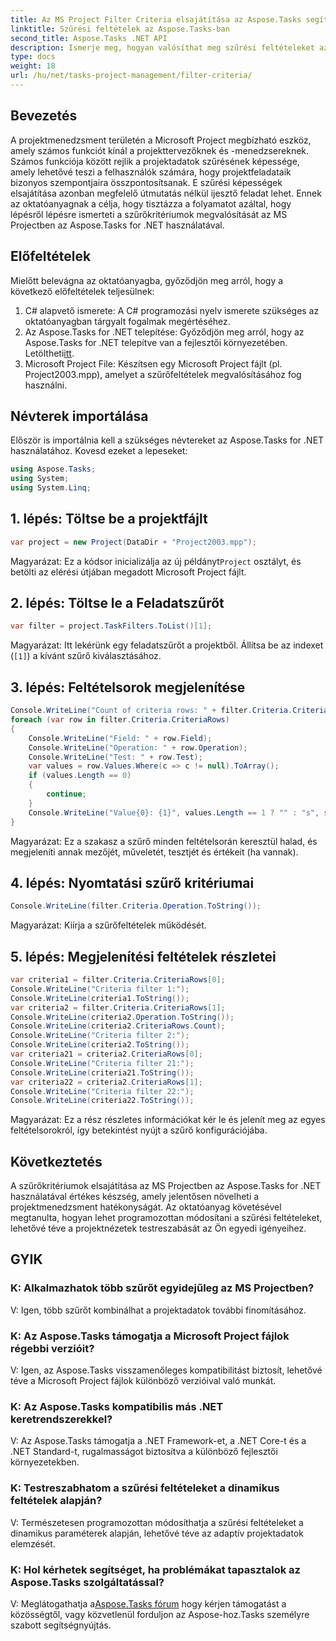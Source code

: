 ```yaml
---
title: Az MS Project Filter Criteria elsajátítása az Aspose.Tasks segítségével
linktitle: Szűrési feltételek az Aspose.Tasks-ban
second_title: Aspose.Tasks .NET API
description: Ismerje meg, hogyan valósíthat meg szűrési feltételeket az MS Projectben az Aspose.Tasks for .NET használatával. Növelje a projektmenedzsment hatékonyságát célzott adatelemzéssel.
type: docs
weight: 18
url: /hu/net/tasks-project-management/filter-criteria/
---
```

## Bevezetés
A projektmenedzsment területén a Microsoft Project megbízható eszköz, amely számos funkciót kínál a projekttervezőknek és -menedzsereknek. Számos funkciója között rejlik a projektadatok szűrésének képessége, amely lehetővé teszi a felhasználók számára, hogy projektfeladataik bizonyos szempontjaira összpontosítsanak. E szűrési képességek elsajátítása azonban megfelelő útmutatás nélkül ijesztő feladat lehet. Ennek az oktatóanyagnak a célja, hogy tisztázza a folyamatot azáltal, hogy lépésről lépésre ismerteti a szűrőkritériumok megvalósítását az MS Projectben az Aspose.Tasks for .NET használatával.
## Előfeltételek
Mielőtt belevágna az oktatóanyagba, győződjön meg arról, hogy a következő előfeltételek teljesülnek:
1. C# alapvető ismerete: A C# programozási nyelv ismerete szükséges az oktatóanyagban tárgyalt fogalmak megértéséhez.
2.  Az Aspose.Tasks for .NET telepítése: Győződjön meg arról, hogy az Aspose.Tasks for .NET telepítve van a fejlesztői környezetében. Letöltheti[itt](https://releases.aspose.com/tasks/net/).
3. Microsoft Project File: Készítsen egy Microsoft Project fájlt (pl. Project2003.mpp), amelyet a szűrőfeltételek megvalósításához fog használni.

## Névterek importálása
Először is importálnia kell a szükséges névtereket az Aspose.Tasks for .NET használatához. Kovesd ezeket a lepeseket:

```csharp
using Aspose.Tasks;
using System;
using System.Linq;

```

## 1. lépés: Töltse be a projektfájlt
```csharp
var project = new Project(DataDir + "Project2003.mpp");
```
 Magyarázat: Ez a kódsor inicializálja az új példányt`Project` osztályt, és betölti az elérési útjában megadott Microsoft Project fájlt.
## 2. lépés: Töltse le a Feladatszűrőt
```csharp
var filter = project.TaskFilters.ToList()[1];
```
Magyarázat: Itt lekérünk egy feladatszűrőt a projektből. Állítsa be az indexet (`[1]`) a kívánt szűrő kiválasztásához.
## 3. lépés: Feltételsorok megjelenítése
```csharp
Console.WriteLine("Count of criteria rows: " + filter.Criteria.CriteriaRows.Count);
foreach (var row in filter.Criteria.CriteriaRows)
{
    Console.WriteLine("Field: " + row.Field);
    Console.WriteLine("Operation: " + row.Operation);
    Console.WriteLine("Test: " + row.Test);
    var values = row.Values.Where(c => c != null).ToArray();
    if (values.Length == 0)
    {
        continue;
    }
    Console.WriteLine("Value{0}: {1}", values.Length == 1 ? "" : "s", string.Join(", ", values));
}
```
Magyarázat: Ez a szakasz a szűrő minden feltételsorán keresztül halad, és megjeleníti annak mezőjét, műveletét, tesztjét és értékeit (ha vannak).
## 4. lépés: Nyomtatási szűrő kritériumai
```csharp
Console.WriteLine(filter.Criteria.Operation.ToString());
```
Magyarázat: Kiírja a szűrőfeltételek működését.
## 5. lépés: Megjelenítési feltételek részletei
```csharp
var criteria1 = filter.Criteria.CriteriaRows[0];
Console.WriteLine("Criteria filter 1:");
Console.WriteLine(criteria1.ToString());
var criteria2 = filter.Criteria.CriteriaRows[1];
Console.WriteLine(criteria2.Operation.ToString());
Console.WriteLine(criteria2.CriteriaRows.Count);
Console.WriteLine("Criteria filter 2:");
Console.WriteLine(criteria2.ToString());
var criteria21 = criteria2.CriteriaRows[0];
Console.WriteLine("Criteria filter 21:");
Console.WriteLine(criteria21.ToString());
var criteria22 = criteria2.CriteriaRows[1];
Console.WriteLine("Criteria filter 22:");
Console.WriteLine(criteria22.ToString());
```
Magyarázat: Ez a rész részletes információkat kér le és jelenít meg az egyes feltételsorokról, így betekintést nyújt a szűrő konfigurációjába.

## Következtetés
A szűrőkritériumok elsajátítása az MS Projectben az Aspose.Tasks for .NET használatával értékes készség, amely jelentősen növelheti a projektmenedzsment hatékonyságát. Az oktatóanyag követésével megtanulta, hogyan lehet programozottan módosítani a szűrési feltételeket, lehetővé téve a projektnézetek testreszabását az Ön egyedi igényeihez.
## GYIK
### K: Alkalmazhatok több szűrőt egyidejűleg az MS Projectben?
V: Igen, több szűrőt kombinálhat a projektadatok további finomításához.
### K: Az Aspose.Tasks támogatja a Microsoft Project fájlok régebbi verzióit?
V: Igen, az Aspose.Tasks visszamenőleges kompatibilitást biztosít, lehetővé téve a Microsoft Project fájlok különböző verzióival való munkát.
### K: Az Aspose.Tasks kompatibilis más .NET keretrendszerekkel?
V: Az Aspose.Tasks támogatja a .NET Framework-et, a .NET Core-t és a .NET Standard-t, rugalmasságot biztosítva a különböző fejlesztői környezetekben.
### K: Testreszabhatom a szűrési feltételeket a dinamikus feltételek alapján?
V: Természetesen programozottan módosíthatja a szűrési feltételeket a dinamikus paraméterek alapján, lehetővé téve az adaptív projektadatok elemzését.
### K: Hol kérhetek segítséget, ha problémákat tapasztalok az Aspose.Tasks szolgáltatással?
 V: Meglátogathatja a[Aspose.Tasks fórum](https://forum.aspose.com/c/tasks/15) hogy kérjen támogatást a közösségtől, vagy közvetlenül forduljon az Aspose-hoz.Tasks személyre szabott segítségnyújtás.